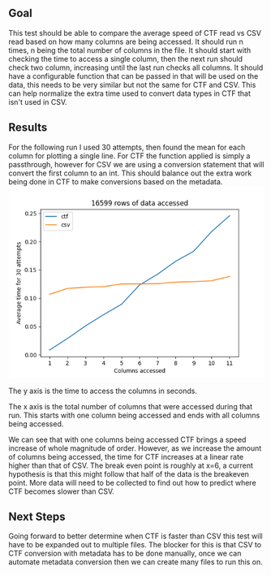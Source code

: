 ## Goal
This test should be able to compare the average speed of CTF read vs CSV read based on how many columns are being accessed. It should run n times, n being the total number of columns in the file. It should start with checking the time to access a single column, then the next run should check two column, increasing until the last run checks all columns. It should have a configurable function that can be passed in that will be used on the data, this needs to be very similar but not the same for CTF and CSV. This can help normalize the extra time used to convert data types in CTF that isn't used in CSV.

## Results
For the following run I used 30 attempts, then found the mean for each column for plotting a single line. For CTF the function applied is simply a passthrough, however for CSV we are using a conversion statement that will convert the first column to an int. This should balance out the extra work being done in CTF to make conversions based on the metadata.
![CSV vs CTF image](../examples_of_ctf_vs_csv\example_speed_increase\csv_ctf_access_times.png)

The y axis is the time to access the columns in seconds.

The x axis is the total number of columns that were accessed during that run. This starts with one column being accessed and ends with all columns being accessed.

We can see that with one columns being accessed CTF brings a speed increase of whole magnitude of order. However, as we increase the amount of columns being accessed, the time for CTF increases at a linear rate higher than that of CSV. The break even point is roughly at x=6, a current hypothesis is that this might follow that half of the data is the breakeven point. More data will need to be collected to find out how to predict where CTF becomes slower than CSV.

## Next Steps
Going forward to better determine when CTF is faster than CSV this test will have to be expanded out to multiple files. The blocker for this is that CSV to CTF conversion with metadata has to be done manually, once we can automate metadata conversion then we can create many files to run this on. 